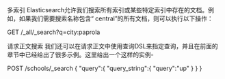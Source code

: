 多索引
Elasticsearch允许我们搜索所有索引或某些特定索引中存在的文档。例如，如果我们需要搜索名称包含“ central”的所有文档，则可以执行以下操作：

GET /_all/_search?q=city:paprola

请求正文搜索
我们还可以在请求正文中使用查询DSL来指定查询，并且在前面的章节中已经给出了很多示例。这里给出一个这样的实例-

POST /schools/_search
{
   "query":{
      "query_string":{
         "query":"up"
      }
   }
}